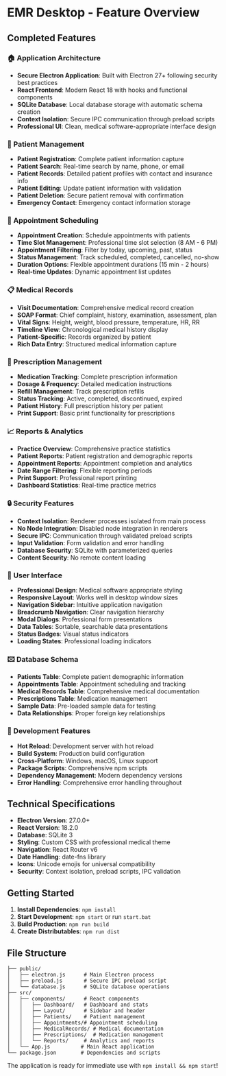 # EMR Desktop - Feature Overview

## Completed Features

### 🏠 Application Architecture
- **Secure Electron Application**: Built with Electron 27+ following security best practices
- **React Frontend**: Modern React 18 with hooks and functional components
- **SQLite Database**: Local database storage with automatic schema creation
- **Context Isolation**: Secure IPC communication through preload scripts
- **Professional UI**: Clean, medical software-appropriate interface design

### 👥 Patient Management
- **Patient Registration**: Complete patient information capture
- **Patient Search**: Real-time search by name, phone, or email
- **Patient Records**: Detailed patient profiles with contact and insurance info
- **Patient Editing**: Update patient information with validation
- **Patient Deletion**: Secure patient removal with confirmation
- **Emergency Contact**: Emergency contact information storage

### 📅 Appointment Scheduling
- **Appointment Creation**: Schedule appointments with patients
- **Time Slot Management**: Professional time slot selection (8 AM - 6 PM)
- **Appointment Filtering**: Filter by today, upcoming, past, status
- **Status Management**: Track scheduled, completed, cancelled, no-show
- **Duration Options**: Flexible appointment durations (15 min - 2 hours)
- **Real-time Updates**: Dynamic appointment list updates

### 📋 Medical Records
- **Visit Documentation**: Comprehensive medical record creation
- **SOAP Format**: Chief complaint, history, examination, assessment, plan
- **Vital Signs**: Height, weight, blood pressure, temperature, HR, RR
- **Timeline View**: Chronological medical history display
- **Patient-Specific**: Records organized by patient
- **Rich Data Entry**: Structured medical information capture

### 💊 Prescription Management
- **Medication Tracking**: Complete prescription information
- **Dosage & Frequency**: Detailed medication instructions
- **Refill Management**: Track prescription refills
- **Status Tracking**: Active, completed, discontinued, expired
- **Patient History**: Full prescription history per patient
- **Print Support**: Basic print functionality for prescriptions

### 📈 Reports & Analytics
- **Practice Overview**: Comprehensive practice statistics
- **Patient Reports**: Patient registration and demographic reports
- **Appointment Reports**: Appointment completion and analytics
- **Date Range Filtering**: Flexible reporting periods
- **Print Support**: Professional report printing
- **Dashboard Statistics**: Real-time practice metrics

### 🔒 Security Features
- **Context Isolation**: Renderer processes isolated from main process
- **No Node Integration**: Disabled node integration in renderers
- **Secure IPC**: Communication through validated preload scripts
- **Input Validation**: Form validation and error handling
- **Database Security**: SQLite with parameterized queries
- **Content Security**: No remote content loading

### 🎨 User Interface
- **Professional Design**: Medical software appropriate styling
- **Responsive Layout**: Works well in desktop window sizes
- **Navigation Sidebar**: Intuitive application navigation
- **Breadcrumb Navigation**: Clear navigation hierarchy
- **Modal Dialogs**: Professional form presentations
- **Data Tables**: Sortable, searchable data presentations
- **Status Badges**: Visual status indicators
- **Loading States**: Professional loading indicators

### 🖾 Database Schema
- **Patients Table**: Complete patient demographic information
- **Appointments Table**: Appointment scheduling and tracking
- **Medical Records Table**: Comprehensive medical documentation
- **Prescriptions Table**: Medication management
- **Sample Data**: Pre-loaded sample data for testing
- **Data Relationships**: Proper foreign key relationships

### 🚀 Development Features
- **Hot Reload**: Development server with hot reload
- **Build System**: Production build configuration
- **Cross-Platform**: Windows, macOS, Linux support
- **Package Scripts**: Comprehensive npm scripts
- **Dependency Management**: Modern dependency versions
- **Error Handling**: Comprehensive error handling throughout

## Technical Specifications

- **Electron Version**: 27.0.0+
- **React Version**: 18.2.0
- **Database**: SQLite 3
- **Styling**: Custom CSS with professional medical theme
- **Navigation**: React Router v6
- **Date Handling**: date-fns library
- **Icons**: Unicode emojis for universal compatibility
- **Security**: Context isolation, preload scripts, IPC validation

## Getting Started

1. **Install Dependencies**: `npm install`
2. **Start Development**: `npm start` or run `start.bat`
3. **Build Production**: `npm run build`
4. **Create Distributables**: `npm run dist`

## File Structure

```
├── public/
│   ├── electron.js      # Main Electron process
│   ├── preload.js       # Secure IPC preload script
│   └── database.js      # SQLite database operations
├── src/
│   ├── components/      # React components
│   │   ├── Dashboard/   # Dashboard and stats
│   │   ├── Layout/      # Sidebar and header
│   │   ├── Patients/    # Patient management
│   │   ├── Appointments/# Appointment scheduling
│   │   ├── MedicalRecords/ # Medical documentation
│   │   ├── Prescriptions/  # Medication management
│   │   └── Reports/     # Analytics and reports
│   └── App.js          # Main React application
└── package.json        # Dependencies and scripts
```

The application is ready for immediate use with `npm install && npm start`!